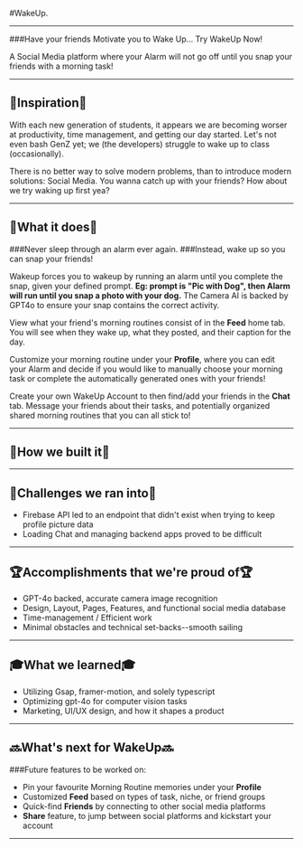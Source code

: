 
#WakeUp.

-----------------------------------------------------------------------------------------------------------------
###Have your friends Motivate you to Wake Up... Try WakeUp Now!

A Social Media platform where your Alarm will not go off until you snap your friends with a morning task!

-----------------------------------------------------------------------------------------------------------------
## 💭Inspiration💭

With each new generation of students, it appears we are becoming worser at productivity, time management, and getting our day started. Let's not even bash GenZ yet; we (the developers) struggle to wake up to class (occasionally).

There is no better way to solve modern problems, than to introduce modern solutions: Social Media.
You wanna catch up with your friends? How about we try waking up first yea?

-----------------------------------------------------------------------------------------------------------------
## 🤔What it does🤔

###Never sleep through an alarm ever again. 
###Instead, wake up so you can snap your friends!

Wakeup forces you to wakeup by running an alarm until you complete the snap, given your defined prompt. **Eg: prompt is "Pic with Dog", then Alarm will run until you snap a photo with your dog.**
The Camera AI is backed by GPT4o to ensure your snap contains the correct activity. 

View what your friend's morning routines consist of in the **Feed** home tab. You will see when they wake up, what they posted, and their caption for the day.

Customize your morning routine under your **Profile**, where you can edit your Alarm and decide if you would like to manually choose your morning task or complete the automatically generated ones with your friends!

Create your own WakeUp Account to then find/add your friends in the **Chat** tab. Message your friends about their tasks, and potentially organized shared morning routines that you can all stick to!

-----------------------------------------------------------------------------------------------------------------

## 🔨How we built it🔨

-----------------------------------------------------------------------------------------------------------------
## 💪Challenges we ran into💪

- Firebase API led to an endpoint that didn't exist when trying to keep profile picture data
- Loading Chat and managing backend apps proved to be difficult

-----------------------------------------------------------------------------------------------------------------
## 🏆Accomplishments that we're proud of🏆

- GPT-4o backed, accurate camera image recognition
- Design, Layout, Pages, Features, and functional social media database
- Time-management / Efficient work
- Minimal obstacles and technical set-backs--smooth sailing


-----------------------------------------------------------------------------------------------------------------
## 🎓What we learned🎓
- Utilizing Gsap, framer-motion, and solely typescript
- Optimizing gpt-4o for computer vision tasks
- Marketing, UI/UX design, and how it shapes a product

-----------------------------------------------------------------------------------------------------------------
## 🔜What's next for WakeUp🔜

###Future features to be worked on:
- Pin your favourite Morning Routine memories under your **Profile**
- Customized **Feed** based on types of task, niche, or friend groups
- Quick-find **Friends** by connecting to other social media platforms
- **Share** feature, to jump between social platforms and kickstart your account

-----------------------------------------------------------------------------------------------------------------
